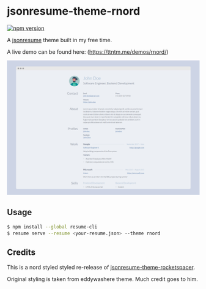 # jsonresume-theme-rnord

[![npm version](https://badge.fury.io/js/jsonresume-theme-rnord.svg)](https://badge.fury.io/js/jsonresume-theme-rnord)

A [jsonresume](https://jsonresume.org) theme built in my free time. 

A live demo can be found here: (https://ttntm.me/demos/rnord/)

<img src="/sample.png" alt="jsonresume-theme-rnord sample image"/>

## Usage

```sh
$ npm install --global resume-cli
$ resume serve --resume <your-resume.json> --theme rnord
```

## Credits

This is a nord styled styled re-release of [jsonresume-theme-rocketspacer](https://github.com/rocketspacer/jsonresume-theme-rocketspacer).

Original styling is taken from eddywashere theme. Much credit goes to him.
